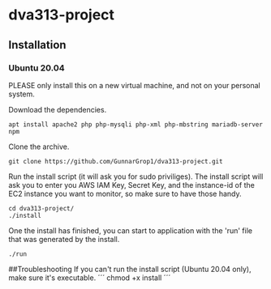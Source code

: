 # dva313-project

## Installation
### Ubuntu 20.04
PLEASE only install this on a new virtual machine, and not on your personal system.

Download the dependencies.
```
apt install apache2 php php-mysqli php-xml php-mbstring mariadb-server npm
```
Clone the archive.
```
git clone https://github.com/GunnarGrop1/dva313-project.git
```
Run the install script (it will ask you for sudo priviliges).
The install script will ask you to enter you AWS IAM Key, Secret Key, and the instance-id of the EC2 instance you want to monitor,
so make sure to have those handy.
```
cd dva313-project/
./install
```
One the install has finished, you can start to application with the 'run' file that was generated by the install.
```
./run
```
##Troubleshooting
If you can't run the install script (Ubuntu 20.04 only), make sure it's executable.
´´´
chmod +x install
´´´
